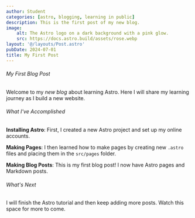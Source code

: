 ```yaml
---
author: Student
categories: [astro, blogging, learning in public]
description: This is the first post of my new blog.
image:
    alt: The Astro logo on a dark background with a pink glow.
    src: https://docs.astro.build/assets/rose.webp
layout: '@/layouts/Post.astro'
pubDate: 2024-07-01
title: My First Post
---
```


###### My First Blog Post

Welcome to my _new blog_ about learning Astro. Here I will share my learning journey as I build a new website.

###### What I've Accomplished

**Installing Astro**: First, I created a new Astro project and set up my online accounts.

**Making Pages**: I then learned how to make pages by creating new `.astro` files and placing them in the `src/pages` folder.

**Making Blog Posts**: This is my first blog post! I now have Astro pages and Markdown posts.

###### What's Next

I will finish the Astro tutorial and then keep adding more posts. Watch this space for more to come.
